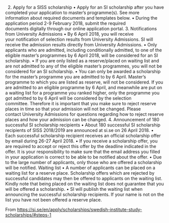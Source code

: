  
2. Apply for a SISS scholarship
• Apply for an SI scholarship after you have completed your application to master’s programme(s). See more information about required documents and templates below.
• During the application period 2-9 February 2018, submit the required documents digitally through our online application portal.
3. Notifications from University Admissions
• By 6 April 2018, you will receive your notification of selection results from University Admissions. SI will receive the admission results directly from University Admissions.
• Only applicants who are admitted, including conditionally admitted, to one of the eligible master’s programmes by 6 April 2018, will be considered for an SI scholarship.
• If you are only listed as a reserve/placed on waiting list and are not admitted to any of the eligible master’s programmes, you will not be considered for an SI scholarship.
• You can only be awarded a scholarship for the master’s programme you are admitted to by 6 April. Master’s programme to which you are listed as reserve, will not be considered. If you are admitted to an eligible programme by 6 April, and meanwhile are put on a waiting list for a programme you ranked higher, only the programme you got admitted to by 6 April will be considered by the selection committee. Therefore it is important that you make sure to reject reserve places in time so that your admission will not be changed. Please contact University Admissions for questions regarding how to reject reserve places and how your admission can be changed.
4. Announcement of 180 successful SI scholarship recipients
• About 180 successful SI scholarship recipients of SISS 2018/2019 are announced at si.se on 26 April 2018.
• Each successful scholarship recipient receives an official scholarship offer by email during 26-27 April 2018.
• If you receive a scholarship offer, you are required to accept or reject this offer by the deadline indicated in the offer. It is your responsibility to make sure that the email address you filled in your application is correct to be able to be notified about the offer.
• Due to the large number of applicants, only those who are offered a scholarship will be notified.
Waiting list
• A number of applicants can be placed on a waiting list for a reserve place. Scholarship offers which are rejected by successful candidates may then be offered to applicants on the waiting list. Kindly note that being placed on the waiting list does not guarantee that you will be offered a scholarship.
• SI will publish the waiting list when announcing the successful scholarship recipients. If your name is not on the list you have not been offered a reserve place.

From <https://si.se/en/apply/scholarships/swedish-institute-study-scholarships/#steps-1> 
